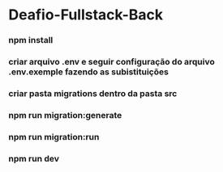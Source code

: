 # Deafio-Fullstack-Back

### npm install

### criar arquivo .env e seguir configuração do arquivo .env.exemple fazendo as subistituições

### criar pasta migrations dentro da pasta src

### npm run migration:generate

### npm run migration:run

### npm run dev
